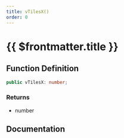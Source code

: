 ```yaml
---
title: vTilesX()
order: 0
---
```


# {{ $frontmatter.title }}

<!--@include: ./vTilesX_partial_header.md-->

## Function Definition

```ts
public vTilesX: number;
```

### Returns

* number

## Documentation

<!--@include: ./vTilesX_partial_footer.md-->
